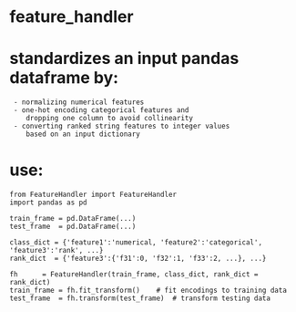 # feature_handler
#
#	standardizes an input pandas dataframe by:
	 - normalizing numerical features
	 - one-hot encoding categorical features and 
	 	dropping one column to avoid collinearity
	 - converting ranked string features to integer values
	 	based on an input dictionary

# use:

	from FeatureHandler import FeatureHandler
	import pandas as pd

	train_frame = pd.DataFrame(...)
	test_frame  = pd.DataFrame(...)

	class_dict = {'feature1':'numerical, 'feature2':'categorical', 'feature3':'rank', ...}
	rank_dict  = {'feature3':{'f31':0, 'f32':1, 'f33':2, ...}, ...}

	fh 	    = FeatureHandler(train_frame, class_dict, rank_dict = rank_dict)
	train_frame = fh.fit_transform()	# fit encodings to training data
	test_frame  = fh.transform(test_frame)	# transform testing data

